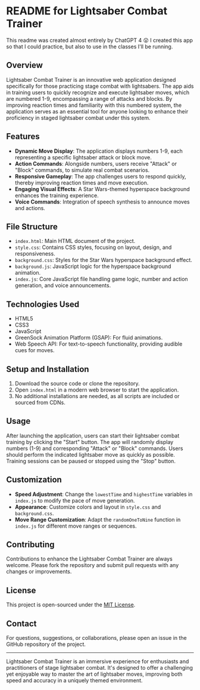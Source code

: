 # README for Lightsaber Combat Trainer

This readme was created almost entirely by ChatGPT 4 😲 I created this app so that I could practice, but also to use in the classes I'll be running.

## Overview

Lightsaber Combat Trainer is an innovative web application designed specifically for those practicing stage combat with lightsabers. The app aids in training users to quickly recognize and execute lightsaber moves, which are numbered 1-9, encompassing a range of attacks and blocks. By improving reaction times and familiarity with this numbered system, the application serves as an essential tool for anyone looking to enhance their proficiency in staged lightsaber combat under this system.

## Features

- **Dynamic Move Display**: The application displays numbers 1-9, each representing a specific lightsaber attack or block move.
- **Action Commands**: Alongside numbers, users receive "Attack" or "Block" commands, to simulate real combat scenarios.
- **Responsive Gameplay**: The app challenges users to respond quickly, thereby improving reaction times and move execution.
- **Engaging Visual Effects**: A Star Wars-themed hyperspace background enhances the training experience.
- **Voice Commands**: Integration of speech synthesis to announce moves and actions.

## File Structure

- `index.html`: Main HTML document of the project.
- `style.css`: Contains CSS styles, focusing on layout, design, and responsiveness.
- `background.css`: Styles for the Star Wars hyperspace background effect.
- `background.js`: JavaScript logic for the hyperspace background animation.
- `index.js`: Core JavaScript file handling game logic, number and action generation, and voice announcements.

## Technologies Used

- HTML5
- CSS3
- JavaScript
- GreenSock Animation Platform (GSAP): For fluid animations.
- Web Speech API: For text-to-speech functionality, providing audible cues for moves.

## Setup and Installation

1. Download the source code or clone the repository.
2. Open `index.html` in a modern web browser to start the application.
3. No additional installations are needed, as all scripts are included or sourced from CDNs.

## Usage

After launching the application, users can start their lightsaber combat training by clicking the "Start" button. The app will randomly display numbers (1-9) and corresponding "Attack" or "Block" commands. Users should perform the indicated lightsaber move as quickly as possible. Training sessions can be paused or stopped using the "Stop" button.

## Customization

- **Speed Adjustment**: Change the `lowestTime` and `highestTime` variables in `index.js` to modify the pace of move generation.
- **Appearance**: Customize colors and layout in `style.css` and `background.css`.
- **Move Range Customization**: Adapt the `randomOneToNine` function in `index.js` for different move ranges or sequences.

## Contributing

Contributions to enhance the Lightsaber Combat Trainer are always welcome. Please fork the repository and submit pull requests with any changes or improvements.

## License

This project is open-sourced under the [MIT License](https://opensource.org/licenses/MIT).

## Contact

For questions, suggestions, or collaborations, please open an issue in the GitHub repository of the project.

---

Lightsaber Combat Trainer is an immersive experience for enthusiasts and practitioners of stage lightsaber combat. It's designed to offer a challenging yet enjoyable way to master the art of lightsaber moves, improving both speed and accuracy in a uniquely themed environment.
